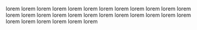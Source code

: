lorem
lorem
lorem
lorem
lorem
lorem
lorem
lorem
lorem
lorem
lorem
lorem
lorem
lorem
lorem
lorem
lorem
lorem
lorem
lorem
lorem
lorem
lorem
lorem
lorem
lorem
lorem
lorem
lorem
lorem
